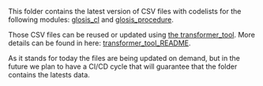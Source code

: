 This folder contains the latest version of CSV files with codelists for the following modules: [glosis_cl](https://github.com/rapw3k/glosis/blob/master/glosis_cl.ttl) and [glosis_procedure](https://github.com/rapw3k/glosis/blob/master/glosis_procedure.ttl).

Those CSV files can be reused or updated using [the transformer_tool](https://github.com/rapw3k/glosis/tree/master/utils/transformer_tool). More details can be found in here: [transformer_tool_README](https://github.com/rapw3k/glosis/blob/master/utils/transformer_tool/README.md).

As it stands for today the files are being updated on demand, but in the future we plan to have a CI/CD cycle that will guarantee that the folder contains the latests data. 